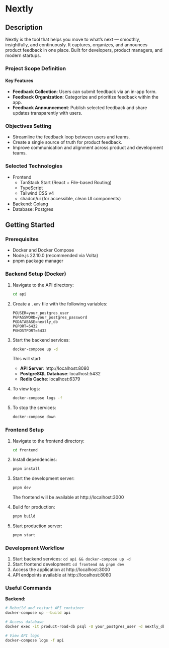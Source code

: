 # Nextly

## Description

Nextly is the tool that helps you move to what’s next — smoothly, insightfully, and continuously. It captures, organizes, and announces product feedback in one place. Built for developers, product managers, and modern startups.

### Project Scope Definition

#### Key Features

- **Feedback Collection**: Users can submit feedback via an in-app form.
- **Feedback Organization**: Categorize and prioritize feedback within the app.
- **Feedback Announcement**: Publish selected feedback and share updates transparently with users.

### Objectives Setting

- Streamline the feedback loop between users and teams.
- Create a single source of truth for product feedback.
- Improve communication and alignment across product and development teams.

### Selected Technologies

- Frontend
  - TanStack Start (React + File-based Routing)
  - TypeScript
  - Tailwind CSS v4
  - shadcn/ui (for accessible, clean UI components)
- Backend: Golang
- Database: Postgres

## Getting Started

### Prerequisites

- Docker and Docker Compose
- Node.js 22.10.0 (recommended via Volta)
- pnpm package manager

### Backend Setup (Docker)

1. Navigate to the API directory:
   ```bash
   cd api
   ```

2. Create a `.env` file with the following variables:
   ```env
   PGUSER=your_postgres_user
   PGPASSWORD=your_postgres_password
   PGDATABASE=nextly_db
   PGPORT=5432
   PGHOSTPORT=5432
   ```

3. Start the backend services:
   ```bash
   docker-compose up -d
   ```

   This will start:
   - **API Server**: http://localhost:8080
   - **PostgreSQL Database**: localhost:5432
   - **Redis Cache**: localhost:6379

4. To view logs:
   ```bash
   docker-compose logs -f
   ```

5. To stop the services:
   ```bash
   docker-compose down
   ```

### Frontend Setup

1. Navigate to the frontend directory:
   ```bash
   cd frontend
   ```

2. Install dependencies:
   ```bash
   pnpm install
   ```

3. Start the development server:
   ```bash
   pnpm dev
   ```

   The frontend will be available at http://localhost:3000

4. Build for production:
   ```bash
   pnpm build
   ```

5. Start production server:
   ```bash
   pnpm start
   ```

### Development Workflow

1. Start backend services: `cd api && docker-compose up -d`
2. Start frontend development: `cd frontend && pnpm dev`
3. Access the application at http://localhost:3000
4. API endpoints available at http://localhost:8080

### Useful Commands

**Backend:**
```bash
# Rebuild and restart API container
docker-compose up --build api

# Access database
docker exec -it product-road-db psql -U your_postgres_user -d nextly_db

# View API logs
docker-compose logs -f api
```

